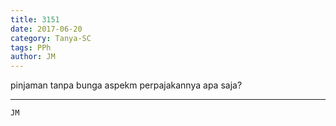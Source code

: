 ```yaml
---
title: 3151
date: 2017-06-20
category: Tanya-SC
tags: PPh
author: JM
---
```


pinjaman tanpa bunga aspekm perpajakannya apa saja?

---



`JM`
